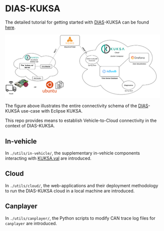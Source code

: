 # DIAS-KUKSA

The detailed tutorial for getting started with [DIAS](https://dias-project.com/)-KUKSA can be found [here](https://dias-kuksa-doc.readthedocs.io/en/latest/).

![DIAS-KUKSA](./images/dias-kuksa.png)

The figure above illustrates the entire connectivity schema of the [DIAS](https://dias-project.com/)-KUKSA use-case with Eclipse KUKSA.

This repo provides means to establish Vehicle-to-Cloud connectivity in the context of DIAS-KUKSA.

## In-vehicle

In `./utils/in-vehicle/`, the supplementary in-vehicle components interacting with [KUKSA.val](https://github.com/eclipse/kuksa.val) are introduced.

## Cloud

In `./utils/cloud/`, the web-applications and their deployment methodology to run the DIAS-KUKSA cloud in a local machine are introduced.

## Canplayer

In `./utils/canplayer/`, the Python scripts to modify CAN trace log files for `canplayer` are introduced.
